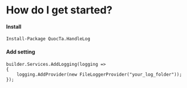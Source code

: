 # How do I get started?
#### Install
    Install-Package QuocTa.HandleLog

#### Add setting
    builder.Services.AddLogging(logging =>
    {
        logging.AddProvider(new FileLoggerProvider("your_log_folder"));
    });